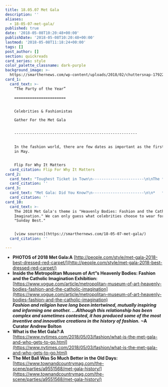 ```yaml
---
title: 18.05.07 Met Gala
description: ''
aliases:
  - 18-05-07-met-gala/
published: true
date: '2018-05-08T10:20:48+00:00'
publishDate: '2018-05-08T10:20:48+00:00'
lastmod: '2018-05-08T11:18:24+00:00'
tags: []
post_author: []
section: quickreads
card_series: style
color_palette_classname: dark-purple
background_image: >-
  https://smarthernews.com/wp-content/uploads/2018/02/chuttersnap-179223-unsplash-360x360.jpg
card_1:
  card_text: >-
    “The Party of the Year”

    =======================


    Celebrities & Fashionistas  

    Gather For the Met Gala  


    -------------------------------------------------------


    In the fashion world, there are few dates as important as the first Monday
    in May.


    Flip For Why It Matters
  card_citation: Flip For Why It Matters
card_2:
  card_text: "Toughest Ticket in Town\n-----------------------\n\nThe **invitation-only tickets** are $30K a piece & tables are about $275K, according to NYT.\n\nAll of the money from ticket sales goes to the **Costume Institute,** which it needs because it is the only one of the Met’s departments that funds itself.\n\nLast year, $12 million was raised."
  card_citation: ''
card_3:
  card_text: "Met Gala: Did You Know?\n-----------------------\n\n*   **Pres. Trump proposed to his wife, Melania,** during 2004 gala.\n*   Attendees are **banned from posting on social media** after the red carpet.\n*   **Anna Wintour has final say** over every invitation & attendee; each guest must be approved.\n*   Under Wintour’s reign, the Met Gala has **raised $145M** for the Costume Institute."
  card_citation: ''
card_10:
  card_text: >-
    The 2018 Met Gala's theme is "Heavenly Bodies: Fashion and the Catholic
    Imagination." We can only guess what celebrities choose to wear for their
    "Sunday Best."


    [view sources](https://smarthernews.com/18-05-07-met-gala/)
  card_citation: ''

---
```

*   ****PHOTOS of 2018 Met Gala:A**** [http://people.com/style/met-gala-2018-best-dressed-red-carpet/](http://people.com/style/met-gala-2018-best-dressed-red-carpet/)
*   **Inside the Metropolitan Museum of Art”s Heavenly Bodies: Fashion and the Catholic Imagination Exhibition:** [https://www.vogue.com/article/metropolitan-museum-of-art-heavenly-bodies-fashion-and-the-catholic-imagination](https://www.vogue.com/article/metropolitan-museum-of-art-heavenly-bodies-fashion-and-the-catholic-imagination)  
    _**Fashion and religion have long been intertwined, mutually inspiring and informing one another. …Although this relationship has been complex and sometimes contested, it has produced some of the most inventive and innovative creations in the history of fashion.**_ **~A Curator Andrew Bolton**
*   **What is the Met Gala?:A** [https://www.nytimes.com/2018/05/03/fashion/what-is-the-met-gala-and-who-gets-to-go.html](https://www.nytimes.com/2018/05/03/fashion/what-is-the-met-gala-and-who-gets-to-go.html)
*   **The Met Ball Was So Much Better in the Old Days:** [https://www.townandcountrymag.com/the-scene/parties/a9551568/met-gala-history/](https://www.townandcountrymag.com/the-scene/parties/a9551568/met-gala-history/)
